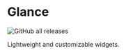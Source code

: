 # Glance
![GitHub all releases](https://img.shields.io/github/downloads/LiteTools/Glance/total?style=flat-square)

Lightweight and customizable widgets.

